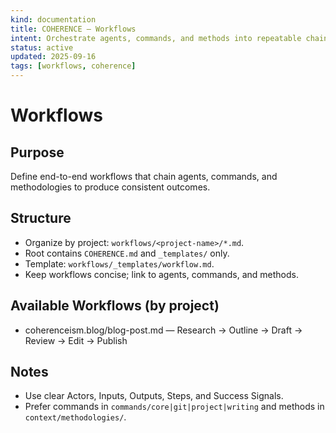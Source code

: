```yaml
---
kind: documentation
title: COHERENCE — Workflows
intent: Orchestrate agents, commands, and methods into repeatable chains
status: active
updated: 2025-09-16
tags: [workflows, coherence]
---
```


# Workflows

## Purpose
Define end-to-end workflows that chain agents, commands, and methodologies to produce consistent outcomes.

## Structure
- Organize by project: `workflows/<project-name>/*.md`.
- Root contains `COHERENCE.md` and `_templates/` only.
- Template: `workflows/_templates/workflow.md`.
- Keep workflows concise; link to agents, commands, and methods.

## Available Workflows (by project)
- coherenceism.blog/blog-post.md — Research → Outline → Draft → Review → Edit → Publish

## Notes
- Use clear Actors, Inputs, Outputs, Steps, and Success Signals.
- Prefer commands in `commands/core|git|project|writing` and methods in `context/methodologies/`.
